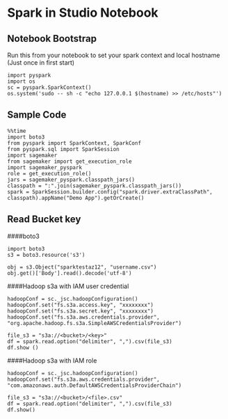 # Spark in Studio Notebook
## Notebook Bootstrap
Run this from your notebook to set your spark context and local hostname (Just once in first start)
```shell
import pyspark
import os
sc = pyspark.SparkContext()
os.system('sudo -- sh -c "echo 127.0.0.1 $(hostname) >> /etc/hosts"')
```
## Sample Code
```shell
%%time
import boto3
from pyspark import SparkContext, SparkConf
from pyspark.sql import SparkSession
import sagemaker
from sagemaker import get_execution_role
import sagemaker_pyspark
role = get_execution_role()
jars = sagemaker_pyspark.classpath_jars()
classpath = ":".join(sagemaker_pyspark.classpath_jars())
spark = SparkSession.builder.config("spark.driver.extraClassPath", classpath).appName("Demo App").getOrCreate()
```
## Read Bucket key
####boto3
```shell
import boto3
s3 = boto3.resource('s3')

obj = s3.Object("sparktestaz12", "username.csv")
obj.get()['Body'].read().decode('utf-8')
```
####Hadoop s3a with IAM user credential
```shell
hadoopConf = sc._jsc.hadoopConfiguration()
hadoopConf.set("fs.s3a.access.key", "xxxxxxxx")
hadoopConf.set("fs.s3a.secret.key", "xxxxxxxx")
hadoopConf.set("fs.s3a.aws.credentials.provider", "org.apache.hadoop.fs.s3a.SimpleAWSCredentialsProvider")

file_s3 = "s3a://<bucket>/<key>"
df = spark.read.option("delimiter", ",").csv(file_s3)
df.show ()
```
####Hadoop s3a with IAM role
```shell
hadoopConf = sc._jsc.hadoopConfiguration()
hadoopConf.set("fs.s3a.aws.credentials.provider", "com.amazonaws.auth.DefaultAWSCredentialsProviderChain")

file_s3 = "s3a://<bucket>/<file>.csv"
df = spark.read.option("delimiter", ",").csv(file_s3)
df.show()
```